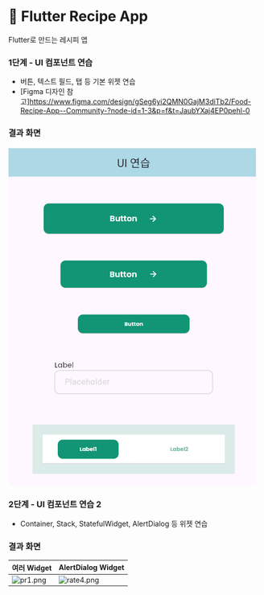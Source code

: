 # 🍳 Flutter Recipe App

Flutter로 만드는 레시피 앱

### 1단계 - UI 컴포넌트 연습

- 버튼, 텍스트 필드, 탭 등 기본 위젯 연습
- [Figma 디자인 참고]https://www.figma.com/design/gSeg6yi2QMN0GajM3diTb2/Food-Recipe-App--Community-?node-id=1-3&p=f&t=JaubYXaj4EP0pehl-0

### 결과 화면

![1단계 UI 연습](./assets/screenshots/step1.png)

### 2단계 - UI 컴포넌트 연습 2

- Container, Stack, StatefulWidget, AlertDialog 등 위젯 연습

### 결과 화면

| 여러 Widget                                                              | AlertDialog Widget                                                         |
|------------------------------------------------------------------------|----------------------------------------------------------------------------|
| ![pr1.png](..%2F..%2FOneDrive%2F%B9%D9%C5%C1%20%C8%AD%B8%E9%2Fpr1.png) | ![rate4.png](..%2F..%2FOneDrive%2F%B9%D9%C5%C1%20%C8%AD%B8%E9%2Frate4.png) |